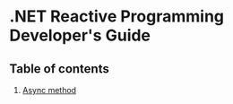 # .NET Reactive Programming Developer's Guide

## Table of contents
1. [Async method](ASYNC_METHOD.md)

